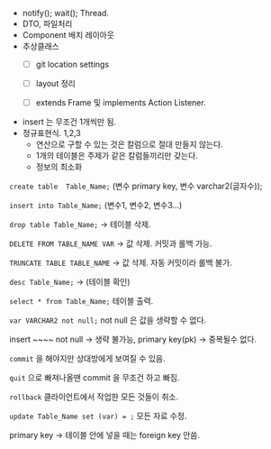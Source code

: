 -   notify(); wait(); Thread.
-   DTO, 파일처리
-   Component 배치 레이아웃
-   추상클래스
    -   [ ] git location settings
    -   [ ] layout 정리
    -   [ ] extends Frame 및 implements  Action Listener.

 



- insert 는 무조건 1개씩만 됨.
- 정규표현식. 1,2,3
  - 연산으로 구할 수 있는 것은 칼럼으로 절대 만들지 않는다.
  - 1개의 테이블은 주제가 같은 칼럼들끼리만 갖는다.
  - 정보의 최소화



`create table  Table_Name;` (변수 primary key, 변수 varchar2(글자수));

`insert into Table_Name;` (변수1, 변수2, 변수3...)



`drop table Table_Name;` -> 테이블 삭제.

`DELETE FROM TABLE_NAME VAR` -> 값 삭제. 커밋과 롤백 가능.

`TRUNCATE TABLE TABLE_NAME` -> 값 삭제. 자동 커밋이라 롤백 불가.



`desc Table_Name;` -> (테이블 확인)

`select * from Table_Name;` 테이블 출력.	

`var VARCHAR2 not null;` not null 은 값을 생략할 수 없다.



insert ~~~~ not null -> 생략 불가능, primary key(pk) -> 중복될수 없다.



`commit`	을 해야지만 상대방에게 보여질 수 있음.

`quit` 으로 빠져나올땐 commit 을 무조건 하고 빠짐.

`rollback` 클라이언트에서 작업한 모든 것들이 취소.

`update Table_Name set (var) = ;` 모든 자료 수정.



primary key -> 테이블 안에 넣을 때는 foreign key 안씀.











